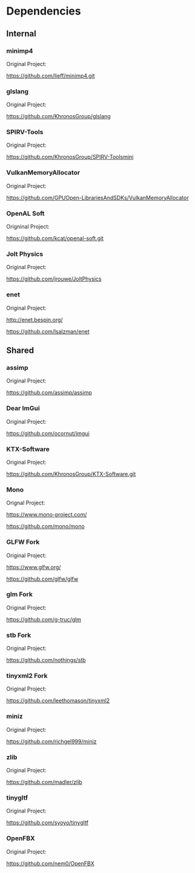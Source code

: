 # Dependencies

## Internal

### minimp4
Original Project:

https://github.com/lieff/minimp4.git

### glslang
Original Project:

https://github.com/KhronosGroup/glslang

### SPIRV-Tools
Original Project:

https://github.com/KhronosGroup/SPIRV-Toolsmini

### VulkanMemoryAllocator
Original Project:

https://github.com/GPUOpen-LibrariesAndSDKs/VulkanMemoryAllocator

### OpenAL Soft
Origninal Project:

https://github.com/kcat/openal-soft.git

### Jolt Physics
Original Project:

https://github.com/jrouwe/JoltPhysics

### enet
Original Project:

http://enet.bespin.org/

https://github.com/lsalzman/enet

## Shared

### assimp
Original Project:

https://github.com/assimp/assimp

### Dear ImGui
Original Project:

https://github.com/ocornut/imgui

### KTX-Software
Original Project:

https://github.com/KhronosGroup/KTX-Software.git

### Mono
Orignal Project:

https://www.mono-project.com/ 

https://github.com/mono/mono

### GLFW Fork
Original Project:

https://www.glfw.org/

https://github.com/glfw/glfw

### glm Fork
Original Project:

https://github.com/g-truc/glm

### stb Fork
Original Project:

https://github.com/nothings/stb

### tinyxml2 Fork 
Original Project:

https://github.com/leethomason/tinyxml2

### miniz
Original Project:

https://github.com/richgel999/miniz

### zlib
Original Project:

https://github.com/madler/zlib

### tinygltf
Original Project:

https://github.com/syoyo/tinygltf

### OpenFBX
Original Project:

https://github.com/nem0/OpenFBX